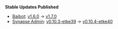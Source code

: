 **Stable Updates Published**

* [Baibot](https://github.com/etkecc/baibot): [v1.6.0](https://github.com/etkecc/baibot/releases/tag/v1.6.0) -> [v1.7.0](https://github.com/etkecc/baibot/releases/tag/v1.7.0)
* [Synapse Admin](https://github.com/etkecc/synapse-admin): [v0.10.3-etke39](https://github.com/etkecc/synapse-admin/releases/tag/v0.10.3-etke39) -> [v0.10.4-etke40](https://github.com/etkecc/synapse-admin/releases/tag/v0.10.4-etke40)
